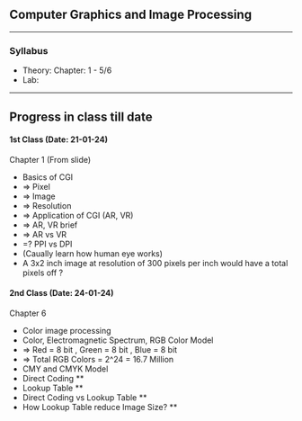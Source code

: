 ## Computer Graphics and Image Processing

</div>

<hr>



### Syllabus

* Theory: Chapter: 1 - 5/6
* Lab: 

<hr>

</div>


##  Progress in class till date



</div>


#### 1st Class (Date: 21-01-24)
Chapter 1 (From slide)
 - Basics of CGI 
 - => Pixel
 - => Image
 - => Resolution
 - => Application of CGI (AR, VR)
 - => AR, VR brief
 - => AR vs VR
 - =? PPI vs DPI
 - (Caually learn how human eye works)
 - A 3x2 inch image at resolution of 300 pixels per inch would have a total pixels off ?

#### 2nd Class (Date: 24-01-24)
Chapter 6
 - Color image processing
 - Color, Electromagnetic Spectrum, RGB Color Model
 - => Red = 8 bit , Green = 8 bit , Blue = 8 bit
 - => Total RGB Colors = 2^24 = 16.7 Million
 - CMY and CMYK Model
 - Direct Coding **
 - Lookup Table **
 - Direct Coding vs Lookup Table **
 - How Lookup Table reduce Image Size? **

